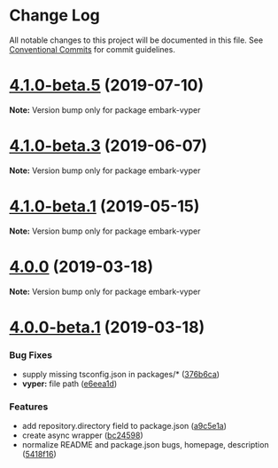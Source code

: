 # Change Log

All notable changes to this project will be documented in this file.
See [Conventional Commits](https://conventionalcommits.org) for commit guidelines.

# [4.1.0-beta.5](https://github.com/embark-framework/embark/compare/v4.1.0-beta.4...v4.1.0-beta.5) (2019-07-10)

**Note:** Version bump only for package embark-vyper





# [4.1.0-beta.3](https://github.com/embark-framework/embark/compare/v4.1.0-beta.2...v4.1.0-beta.3) (2019-06-07)

**Note:** Version bump only for package embark-vyper





# [4.1.0-beta.1](https://github.com/embark-framework/embark/compare/v4.1.0-beta.0...v4.1.0-beta.1) (2019-05-15)

**Note:** Version bump only for package embark-vyper





# [4.0.0](https://github.com/embark-framework/embark/compare/v4.0.0-beta.2...v4.0.0) (2019-03-18)

**Note:** Version bump only for package embark-vyper





# [4.0.0-beta.1](https://github.com/embark-framework/embark/compare/v4.0.0-beta.0...v4.0.0-beta.1) (2019-03-18)


### Bug Fixes

* supply missing tsconfig.json in packages/* ([376b6ca](https://github.com/embark-framework/embark/commit/376b6ca))
* **vyper:** file path ([e6eea1d](https://github.com/embark-framework/embark/commit/e6eea1d))


### Features

* add repository.directory field to package.json ([a9c5e1a](https://github.com/embark-framework/embark/commit/a9c5e1a))
* create async wrapper ([bc24598](https://github.com/embark-framework/embark/commit/bc24598))
* normalize README and package.json bugs, homepage, description ([5418f16](https://github.com/embark-framework/embark/commit/5418f16))
